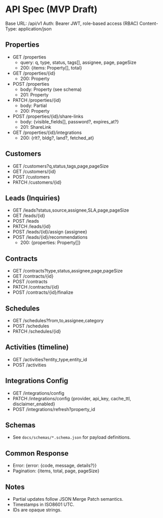 # API Spec (MVP Draft)

Base URL: /api/v1
Auth: Bearer JWT, role-based access (RBAC)
Content-Type: application/json

## Properties
- GET /properties
  - query: q, type, status, tags[], assignee, page, pageSize
  - 200: {items: Property[], total}
- GET /properties/{id}
  - 200: Property
- POST /properties
  - body: Property (see schema)
  - 201: Property
- PATCH /properties/{id}
  - body: Partial<Property>
  - 200: Property
- POST /properties/{id}/share-links
  - body: {visible_fields[], password?, expires_at?}
  - 201: ShareLink
- GET /properties/{id}/integrations
  - 200: {rlt?, bldg?, land?, fetched_at}

## Customers
- GET /customers?q,status,tags,page,pageSize
- GET /customers/{id}
- POST /customers
- PATCH /customers/{id}

## Leads (Inquiries)
- GET /leads?status,source,assignee,SLA,page,pageSize
- GET /leads/{id}
- POST /leads
- PATCH /leads/{id}
- POST /leads/{id}/assign {assignee}
- POST /leads/{id}/recommendations
  - 200: {properties: Property[]}

## Contracts
- GET /contracts?type,status,assignee,page,pageSize
- GET /contracts/{id}
- POST /contracts
- PATCH /contracts/{id}
- POST /contracts/{id}/finalize

## Schedules
- GET /schedules?from,to,assignee,category
- POST /schedules
- PATCH /schedules/{id}

## Activities (timeline)
- GET /activities?entity_type,entity_id
- POST /activities

## Integrations Config
- GET /integrations/config
- PATCH /integrations/config {provider, api_key, cache_ttl, disclaimer_enabled}
- POST /integrations/refresh?property_id

## Schemas
- See `docs/schemas/*.schema.json` for payload definitions.

## Common Response
- Error: {error: {code, message, details?}}
- Pagination: {items, total, page, pageSize}

## Notes
- Partial updates follow JSON Merge Patch semantics.
- Timestamps in ISO8601 UTC.
- IDs are opaque strings.
